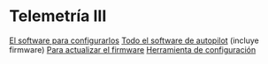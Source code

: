 # Telemetría III

[El software para configurarlos](http://ardupilot.com/downloads/)
[Todo el software de autopilot](http://ardupilot.com/downloads/?category=29) (incluye firmware)
[Para actualizar el firmware](http://ardupilot.com/downloads/?did=89)
[Herramienta de configuración](http://ardupilot.com/wp-content/plugins/download-monitor/download.php?id=89)
